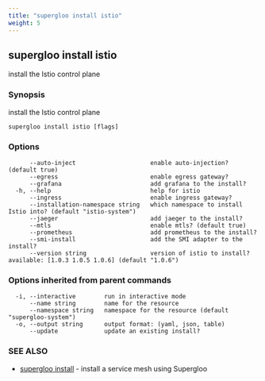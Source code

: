 ```yaml
---
title: "supergloo install istio"
weight: 5
---
```

## supergloo install istio

install the Istio control plane

### Synopsis

install the Istio control plane

```
supergloo install istio [flags]
```

### Options

```
      --auto-inject                     enable auto-injection? (default true)
      --egress                          enable egress gateway?
      --grafana                         add grafana to the install?
  -h, --help                            help for istio
      --ingress                         enable ingress gateway?
      --installation-namespace string   which namespace to install Istio into? (default "istio-system")
      --jaeger                          add jaeger to the install?
      --mtls                            enable mtls? (default true)
      --prometheus                      add prometheus to the install?
      --smi-install                     add the SMI adapter to the install?
      --version string                  version of istio to install? available: [1.0.3 1.0.5 1.0.6] (default "1.0.6")
```

### Options inherited from parent commands

```
  -i, --interactive        run in interactive mode
      --name string        name for the resource
      --namespace string   namespace for the resource (default "supergloo-system")
  -o, --output string      output format: (yaml, json, table)
      --update             update an existing install?
```

### SEE ALSO

* [supergloo install](../supergloo_install)	 - install a service mesh using Supergloo

